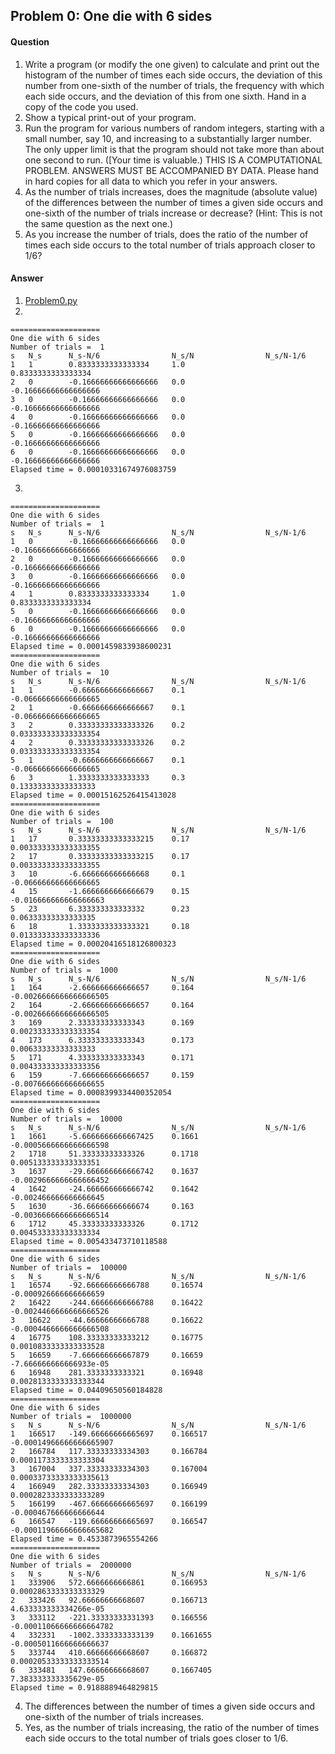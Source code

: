 ## Problem 0: One die with 6 sides

#### Question

1. Write a program (or modify the one given) to calculate and print out the histogram of the number of times each side occurs, the deviation of this number from one-sixth of the number of trials, the frequency with which each side occurs, and the deviation of this from one sixth. Hand in a copy of the code you used.
2. Show a typical print-out of your program.
3. Run the program for various numbers of random integers, starting with a small number, say 10, and increasing to a substantially larger number. The only upper limit is that the program should not take more than about one second to run. ([Your time is valuable.) THIS IS A COMPUTATIONAL PROBLEM. ANSWERS MUST BE ACCOMPANIED BY DATA. Please hand in hard copies for all data to which you refer in your answers.
4. As the number of trials increases, does the magnitude (absolute value) of the differences between the number of times a given side occurs and one-sixth of the number of trials increase or decrease? (Hint: This is not the same question as the next one.)
5. As you increase the number of trials, does the ratio of the number of times each side occurs to the total number of trials approach closer to 1/6?

#### Answer

1. [Problem0.py](Problem0.py) 
2. 
```
====================
One die with 6 sides
Number of trials =  1
s	N_s      N_s-N/6                N_s/N                N_s/N-1/6
1	1        0.8333333333333334     1.0                  0.8333333333333334
2	0        -0.16666666666666666   0.0                  -0.16666666666666666
3	0        -0.16666666666666666   0.0                  -0.16666666666666666
4	0        -0.16666666666666666   0.0                  -0.16666666666666666
5	0        -0.16666666666666666   0.0                  -0.16666666666666666
6	0        -0.16666666666666666   0.0                  -0.16666666666666666
Elapsed time = 0.00010331674976083759
```
3. 
```
====================
One die with 6 sides
Number of trials =  1
s	N_s      N_s-N/6                N_s/N                N_s/N-1/6
1	0        -0.16666666666666666   0.0                  -0.16666666666666666
2	0        -0.16666666666666666   0.0                  -0.16666666666666666
3	0        -0.16666666666666666   0.0                  -0.16666666666666666
4	1        0.8333333333333334     1.0                  0.8333333333333334
5	0        -0.16666666666666666   0.0                  -0.16666666666666666
6	0        -0.16666666666666666   0.0                  -0.16666666666666666
Elapsed time = 0.0001459833938600231
====================
One die with 6 sides
Number of trials =  10
s	N_s      N_s-N/6                N_s/N                N_s/N-1/6
1	1        -0.6666666666666667    0.1                  -0.06666666666666665
2	1        -0.6666666666666667    0.1                  -0.06666666666666665
3	2        0.33333333333333326    0.2                  0.033333333333333354
4	2        0.33333333333333326    0.2                  0.033333333333333354
5	1        -0.6666666666666667    0.1                  -0.06666666666666665
6	3        1.3333333333333333     0.3                  0.13333333333333333
Elapsed time = 0.00015162526415413028
====================
One die with 6 sides
Number of trials =  100
s	N_s      N_s-N/6                N_s/N                N_s/N-1/6
1	17       0.33333333333333215    0.17                 0.003333333333333355
2	17       0.33333333333333215    0.17                 0.003333333333333355
3	10       -6.666666666666668     0.1                  -0.06666666666666665
4	15       -1.6666666666666679    0.15                 -0.016666666666666663
5	23       6.333333333333332      0.23                 0.06333333333333335
6	18       1.3333333333333321     0.18                 0.013333333333333336
Elapsed time = 0.00020416518126800323
====================
One die with 6 sides
Number of trials =  1000
s	N_s      N_s-N/6                N_s/N                N_s/N-1/6
1	164      -2.666666666666657     0.164                -0.0026666666666666505
2	164      -2.666666666666657     0.164                -0.0026666666666666505
3	169      2.333333333333343      0.169                0.002333333333333354
4	173      6.333333333333343      0.173                0.00633333333333333
5	171      4.333333333333343      0.171                0.004333333333333356
6	159      -7.666666666666657     0.159                -0.007666666666666655
Elapsed time = 0.0008399334400352054
====================
One die with 6 sides
Number of trials =  10000
s	N_s      N_s-N/6                N_s/N                N_s/N-1/6
1	1661     -5.6666666666667425    0.1661               -0.0005666666666666598
2	1718     51.33333333333326      0.1718               0.005133333333333351
3	1637     -29.666666666666742    0.1637               -0.0029666666666666452
4	1642     -24.666666666666742    0.1642               -0.002466666666666645
5	1630     -36.66666666666674     0.163                -0.0036666666666666514
6	1712     45.33333333333326      0.1712               0.004533333333333334
Elapsed time = 0.005433473710118588
====================
One die with 6 sides
Number of trials =  100000
s	N_s      N_s-N/6                N_s/N                N_s/N-1/6
1	16574    -92.66666666666788     0.16574              -0.000926666666666659
2	16422    -244.66666666666788    0.16422              -0.0024466666666666526
3	16622    -44.66666666666788     0.16622              -0.0004466666666666508
4	16775    108.33333333333212     0.16775              0.0010833333333333528
5	16659    -7.666666666667879     0.16659              -7.666666666666933e-05
6	16948    281.3333333333321      0.16948              0.0028133333333333344
Elapsed time = 0.04409650560184828
====================
One die with 6 sides
Number of trials =  1000000
s	N_s      N_s-N/6                N_s/N                N_s/N-1/6
1	166517   -149.66666666665697    0.166517             -0.00014966666666665907
2	166784   117.33333333334303     0.166784             0.0001173333333333304
3	167004   337.33333333334303     0.167004             0.00033733333333335613
4	166949   282.33333333334303     0.166949             0.0002823333333333289
5	166199   -467.66666666665697    0.166199             -0.000467666666666644
6	166547   -119.66666666665697    0.166547             -0.00011966666666665682
Elapsed time = 0.4533873965554266
====================
One die with 6 sides
Number of trials =  2000000
s	N_s      N_s-N/6                N_s/N                N_s/N-1/6
1	333906   572.6666666666861      0.166953             0.0002863333333333329
2	333426   92.66666666668607      0.166713             4.633333333334266e-05
3	333112   -221.33333333331393    0.166556             -0.00011066666666664782
4	332331   -1002.3333333333139    0.1661655            -0.0005011666666666637
5	333744   410.66666666668607     0.166872             0.00020533333333333514
6	333481   147.66666666668607     0.1667405            7.383333333335629e-05
Elapsed time = 0.9188889464829815
```
4. The differences between the number of times a given side occurs and one-sixth of the number of trials increases.
5. Yes, as the number of trials increasing, the ratio of the number of times each side occurs to the total number of trials goes closer to 1/6.

